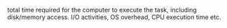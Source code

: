 total time required for the computer to execute the task, including disk/memory access. I/O activities, OS overhead, CPU execution time etc.